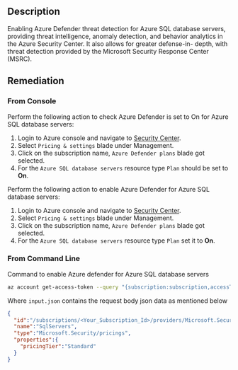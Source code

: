 ## Description

Enabling Azure Defender threat detection for Azure SQL database servers, providing threat intelligence, anomaly detection, and behavior analytics in the Azure Security Center. It also allows for greater defense-in- depth, with threat detection provided by the Microsoft Security Response Center (MSRC).

## Remediation

### From Console

Perform the following action to check Azure Defender is set to On for Azure SQL database servers:

1. Login to Azure console and navigate to [Security Center](https://portal.azure.com/#blade/Microsoft_Azure_Security/SecurityMenuBlade/0).
2. Select `Pricing & settings` blade under Management.
3. Click on the subscription name, `Azure Defender plans` blade got selected.
4. For the `Azure SQL database servers` resource type `Plan` should be set to **On**.

Perform the following action to enable Azure Defender for Azure SQL database servers:

1. Login to Azure console and navigate to [Security Center](https://portal.azure.com/#blade/Microsoft_Azure_Security/SecurityMenuBlade/0).
2. Select `Pricing & settings` blade under Management.
3. Click on the subscription name, `Azure Defender plans` blade got selected.
4. For the `Azure SQL database servers` resource type `Plan` set it to **On**.

### From Command Line

Command to enable Azure defender for Azure SQL database servers

```bash
az account get-access-token --query "{subscription:subscription,accessToken:accessToken}" --out tsv | xargs -L1 bash -c 'curl -X PUT -H "Authorization: Bearer $1" -H "Content-Type: application/json" https://management.azure.com/subscriptions/$0/providers/Microsoft.Security/pr icings/SqlServers?api-version=2018-06-01 -d@"input.json"'
```

Where `input.json` contains the request body json data as mentioned below

```json
{
  "id":"/subscriptions/<Your_Subscription_Id>/providers/Microsoft.Security/pricings/ SqlServers",
  "name":"SqlServers",
  "type":"Microsoft.Security/pricings",
  "properties":{
    "pricingTier":"Standard"
  }
}
```
